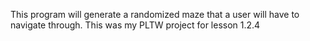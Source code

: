 This program will generate a randomized maze that a user will have to navigate through.
This was my PLTW project for lesson 1.2.4
